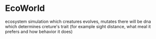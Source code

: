 # EcoWorld
ecosystem simulation which creatures evolves, mutates
there will be dna which determines creture's trait
(for example sight distance, what meal it prefers and how behavior it does)
